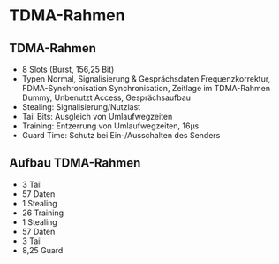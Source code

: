 # TDMA-Rahmen

## TDMA-Rahmen

- 8 Slots (Burst, 156,25 Bit)
- Typen
    Normal, Signalisierung & Gesprächsdaten
    Frequenzkorrektur, FDMA-Synchronisation
    Synchronisation, Zeitlage im TDMA-Rahmen
    Dummy, Unbenutzt
    Access, Gesprächsaufbau
- Stealing: Signalisierung/Nutzlast
- Tail Bits: Ausgleich von Umlaufwegzeiten
- Training: Entzerrung von Umlaufwegzeiten, 16μs
- Guard Time: Schutz bei Ein-/Ausschalten des Senders

## Aufbau TDMA-Rahmen

- 3 Tail
- 57 Daten
- 1 Stealing
- 26 Training
- 1 Stealing
- 57 Daten
- 3 Tail
- 8,25 Guard